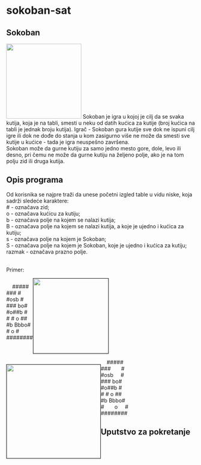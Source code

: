 # sokoban-sat

<h2>Sokoban</h2>

<img src = "http://www.matf.bg.ac.rs/p/files/126-sokoban.gif" width ="200" height ="200">
Sokoban je igra u kojoj je cilj da se svaka kutija, koja je na tabli, smesti u neku od datih kućica za kutije (broj kućica na tabli je jednak broju kutija). Igrač - Sokoban gura kutije sve dok ne ispuni cilj igre ili dok ne dođe do stanja u kom zasigurno više ne može da smesti sve kutije u kućice - tada je igra neuspešno završena.
<br>
Sokoban može da gurne kutiju za samo jedno mesto gore, dole, levo ili desno, pri čemu ne može da gurne kutiju na željeno polje, ako je na tom polju zid ili druga kutija.

<h2>Opis programa</h2>

Od korisnika se najpre traži da unese početni izgled table u vidu niske, koja sadrži sledeće karaktere: <br>
&#35; - označava zid;
<br>
o - označava kućicu za kutiju;
<br>
b - označava polje na kojem se nalazi kutija;
<br>
B - označava polje na kojem se nalazi kutija, a koje je ujedno i kućica za kutiju;
<br>
s - označava polje na kojem je Sokoban;
<br>
S - označava polje na kojem je Sokoban, koje je ujedno i kućica za kutiju;
<br>
razmak - označava prazno polje.

<br>
Primer:

<div>
    <p style="float: left;">&nbsp; &nbsp; ##### 
        <br>
       ###   # 
        <br> 
       #osb  # 
        <br>
       ### bo#
        <br>
       #o##b #
        <br>
       # # o ##
        <br>
       #b Bbbo#
        <br>
       #   o  #
        <br>
       ########
        <br>
    </p>
    <p><img src="http://www.matf.bg.ac.rs/p/files/1654460188-126-sokoban.png" height="200px" width="200px" border="1px"></p>
</div>

<div style="clear: left;">
<p style="float: left;"><img src="http://www.matf.bg.ac.rs/p/files/1654460188-126-sokoban.png" height="250" width="250" border="1px"></p>
    <p>&nbsp; &nbsp; ##### 
        <br>
       ### &nbsp; &nbsp; &nbsp; # 
        <br> 
       #osb &nbsp; &nbsp; # 
        <br>
       ### bo#
        <br>
       #o##b #
        <br>
       # # o ##
        <br>
       #b Bbbo#
        <br>
       # &nbsp; &nbsp; &nbsp; o &nbsp; &nbsp; #
        <br>
       ########
        <br>
    </p>

</div>



<h2>Uputstvo za pokretanje</h2>
